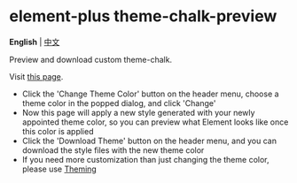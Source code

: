 # element-plus theme-chalk-preview

**English** | [中文](./README.zh-CN.md)

Preview and download custom theme-chalk.

Visit <a href="https://github.com/element-plus/theme-chalk-preview/">this page</a>.

- Click the 'Change Theme Color' button on the header menu, choose a theme color in the popped dialog, and click 'Change'
- Now this page will apply a new style generated with your newly appointed theme color, so you can preview what Element looks like once this color is applied
- Click the 'Download Theme' button on the header menu, and you can download the style files with the new theme color
- If you need more customization than just changing the theme color, please use <a href="https://element-plus.org/en-US/guide/theming.html" target="_blank">Theming</a>
